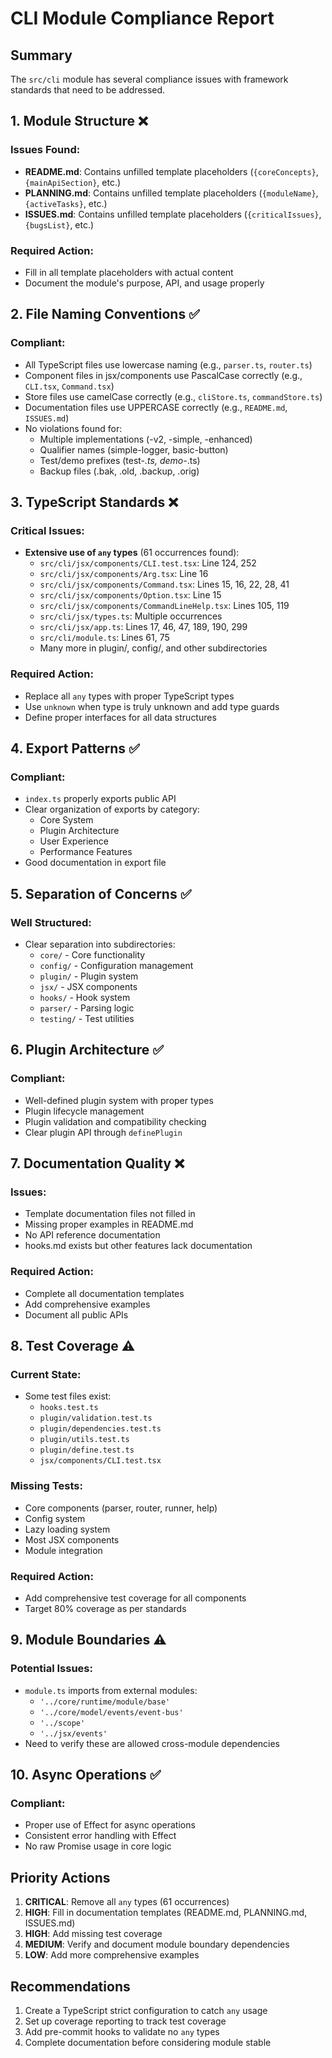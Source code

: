 # CLI Module Compliance Report

## Summary

The `src/cli` module has several compliance issues with framework standards that need to be addressed.

## 1. Module Structure ❌

### Issues Found:
- **README.md**: Contains unfilled template placeholders (`{coreConcepts}`, `{mainApiSection}`, etc.)
- **PLANNING.md**: Contains unfilled template placeholders (`{moduleName}`, `{activeTasks}`, etc.) 
- **ISSUES.md**: Contains unfilled template placeholders (`{criticalIssues}`, `{bugsList}`, etc.)

### Required Action:
- Fill in all template placeholders with actual content
- Document the module's purpose, API, and usage properly

## 2. File Naming Conventions ✅

### Compliant:
- All TypeScript files use lowercase naming (e.g., `parser.ts`, `router.ts`)
- Component files in jsx/components use PascalCase correctly (e.g., `CLI.tsx`, `Command.tsx`)
- Store files use camelCase correctly (e.g., `cliStore.ts`, `commandStore.ts`)
- Documentation files use UPPERCASE correctly (e.g., `README.md`, `ISSUES.md`)
- No violations found for:
  - Multiple implementations (-v2, -simple, -enhanced)
  - Qualifier names (simple-logger, basic-button)
  - Test/demo prefixes (test-*.ts, demo-*.ts)
  - Backup files (.bak, .old, .backup, .orig)

## 3. TypeScript Standards ❌

### Critical Issues:
- **Extensive use of `any` types** (61 occurrences found):
  - `src/cli/jsx/components/CLI.test.tsx`: Line 124, 252
  - `src/cli/jsx/components/Arg.tsx`: Line 16
  - `src/cli/jsx/components/Command.tsx`: Lines 15, 16, 22, 28, 41
  - `src/cli/jsx/components/Option.tsx`: Line 15
  - `src/cli/jsx/components/CommandLineHelp.tsx`: Lines 105, 119
  - `src/cli/jsx/types.ts`: Multiple occurrences
  - `src/cli/jsx/app.ts`: Lines 17, 46, 47, 189, 190, 299
  - `src/cli/module.ts`: Lines 61, 75
  - Many more in plugin/, config/, and other subdirectories

### Required Action:
- Replace all `any` types with proper TypeScript types
- Use `unknown` when type is truly unknown and add type guards
- Define proper interfaces for all data structures

## 4. Export Patterns ✅

### Compliant:
- `index.ts` properly exports public API
- Clear organization of exports by category:
  - Core System
  - Plugin Architecture  
  - User Experience
  - Performance Features
- Good documentation in export file

## 5. Separation of Concerns ✅

### Well Structured:
- Clear separation into subdirectories:
  - `core/` - Core functionality
  - `config/` - Configuration management
  - `plugin/` - Plugin system
  - `jsx/` - JSX components
  - `hooks/` - Hook system
  - `parser/` - Parsing logic
  - `testing/` - Test utilities

## 6. Plugin Architecture ✅

### Compliant:
- Well-defined plugin system with proper types
- Plugin lifecycle management
- Plugin validation and compatibility checking
- Clear plugin API through `definePlugin`

## 7. Documentation Quality ❌

### Issues:
- Template documentation files not filled in
- Missing proper examples in README.md
- No API reference documentation
- hooks.md exists but other features lack documentation

### Required Action:
- Complete all documentation templates
- Add comprehensive examples
- Document all public APIs

## 8. Test Coverage ⚠️

### Current State:
- Some test files exist:
  - `hooks.test.ts`
  - `plugin/validation.test.ts`
  - `plugin/dependencies.test.ts` 
  - `plugin/utils.test.ts`
  - `plugin/define.test.ts`
  - `jsx/components/CLI.test.tsx`

### Missing Tests:
- Core components (parser, router, runner, help)
- Config system
- Lazy loading system
- Most JSX components
- Module integration

### Required Action:
- Add comprehensive test coverage for all components
- Target 80% coverage as per standards

## 9. Module Boundaries ⚠️

### Potential Issues:
- `module.ts` imports from external modules:
  - `'../core/runtime/module/base'`
  - `'../core/model/events/event-bus'`
  - `'../scope'`
  - `'../jsx/events'`
- Need to verify these are allowed cross-module dependencies

## 10. Async Operations ✅

### Compliant:
- Proper use of Effect for async operations
- Consistent error handling with Effect
- No raw Promise usage in core logic

## Priority Actions

1. **CRITICAL**: Remove all `any` types (61 occurrences)
2. **HIGH**: Fill in documentation templates (README.md, PLANNING.md, ISSUES.md)
3. **HIGH**: Add missing test coverage
4. **MEDIUM**: Verify and document module boundary dependencies
5. **LOW**: Add more comprehensive examples

## Recommendations

1. Create a TypeScript strict configuration to catch `any` usage
2. Set up coverage reporting to track test coverage
3. Add pre-commit hooks to validate no `any` types
4. Complete documentation before considering module stable
